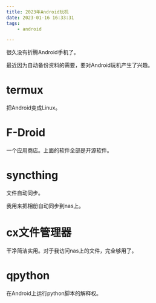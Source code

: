 ```yaml
---
title: 2023年Android玩机
date: 2023-01-16 16:33:31
tags:
	- android

---
```




很久没有折腾Android手机了。

最近因为自动备份资料的需要，要对Android玩机产生了兴趣。

# termux

把Android变成Linux。

# F-Droid

一个应用商店。上面的软件全部是开源软件。

# syncthing

文件自动同步。

我用来把相册自动同步到nas上。

# cx文件管理器

干净简洁实用。对于我访问nas上的文件，完全够用了。

# qpython

在Android上运行python脚本的解释权。

